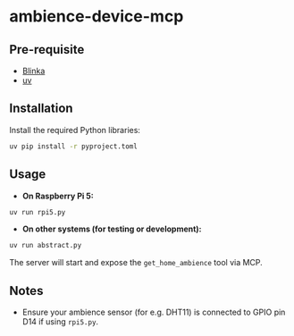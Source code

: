 # ambience-device-mcp

## Pre-requisite

- [Blinka](https://learn.adafruit.com/circuitpython-on-raspberrypi-linux/installing-circuitpython-on-raspberry-pi#manual-install-3157124)
- [uv](https://docs.astral.sh/uv/getting-started/installation/)

## Installation

Install the required Python libraries:

```sh
uv pip install -r pyproject.toml
```

## Usage

- **On Raspberry Pi 5:**

```sh
uv run rpi5.py
  ```

- **On other systems (for testing or development):**

```sh
uv run abstract.py
```

The server will start and expose the `get_home_ambience` tool via MCP.

## Notes

- Ensure your ambience sensor (for e.g. DHT11) is connected to GPIO pin D14 if using `rpi5.py`.
